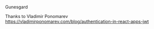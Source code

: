 Gunesgard

Thanks to Vladimir Ponomarev https://vladimirponomarev.com/blog/authentication-in-react-apps-jwt
